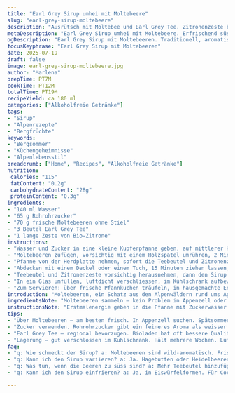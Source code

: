 ```yaml
---
title: "Earl Grey Sirup umhei mit Moltebeere"
slug: "earl-grey-sirup-moltebeere"
description: "Ausrütsch mit Moltebee und Earl Grey Tee. Zitronenzeste bringt Frische, Wollmilchsau statt Zucker für sanfte Süsse. Alles simmeret fein langsam, dann zügig zur Seite, Tee und Zitrus rein, vierfach geseiht. Servier uf Buurechueche, zu Vanilleglace oder als erfrischender Drink im Sommer. Haltbarkeit im Kühlschrank, veil mehr als zwei Wochen. Für Bergbewohner und Heimweh nach Alpenglühn."
metaDescription: "Earl Grey Sirup umhei mit Moltebeere. Erfrischend süss, perfekt für Bergsommer. Genieße die Aromen der Alpen."
ogDescription: "Earl Grey Sirup mit Moltebeeren. Traditionell, aromatisch, erfrischend. Ideal für Crêpes oder Vanilleglace."
focusKeyphrase: "Earl Grey Sirup mit Moltebeeren"
date: 2025-07-19
draft: false
image: earl-grey-sirup-moltebeere.jpg
author: "Marlena"
prepTime: PT7M
cookTime: PT12M
totalTime: PT19M
recipeYield: ca 180 ml
categories: ["Alkoholfreie Getränke"]
tags:
- "Sirup"
- "Alpenrezepte"
- "Bergfrüchte"
keywords:
- "Bergsommer"
- "Küchengeheimnisse"
- "Alpenlebensstil"
breadcrumb: ["Home", "Recipes", "Alkoholfreie Getränke"]
nutrition: 
 calories: "115"
 fatContent: "0.2g"
 carbohydrateContent: "28g"
 proteinContent: "0.3g"
ingredients:
- "140 ml Wasser"
- "65 g Rohrohrzucker"
- "70 g frische Moltebeeren ohne Stiel"
- "3 Beutel Earl Grey Tee"
- "1 lange Zeste von Bio-Zitrone"
instructions:
- "Wasser und Zucker in eine kleine Kupferpfanne geben, auf mittlerer Hitze erwärmen bis kurz vor dem Aufkochen."
- "Moltebeeren zufügen, vorsichtig mit einem Holzspatel umrühren, 2 Minuten simmern lassen bis die Beeren anfangen zu platzen."
- "Pfanne von der Herdplatte nehmen, sofort die Teebeutel und Zitronenzeste reinlegen."
- "Abdecken mit einem Deckel oder einem Tuch, 15 Minuten ziehen lassen, nicht mehr rühren."
- "Teebeutel und Zitronenzeste vorsichtig herausnehmen, dann den Sirup durch ein feines Haarsieb oder Leinentuch giessen. Abkühlen lassen."
- "In ein Glas umfüllen, luftdicht verschliessen, im Kühlschrank aufbewahren. Innerhalb von 3 Wochen verwenden."
- "Zum Servieren: über frische Pfannkuchen träufeln, in hausgemachte Engelshaar-Glace geben oder in kalten Bergkräuter-Cocktail mischen."
introduction: "Moltebeeren, ein Schatz aus den Alpenwäldern rund ums Appenzellerland. Nicht zu verwechseln mit den Erdbeeren des Flachlands – viel aromatischer, kräuterige Noten, ein Hauch Wildheit. Den Earl Grey Tee dazu – nicht nur irgendein Schwarztee, sondern ein klassischer Ceylon mit Bergamotteöl. Gibt Aroma und erinnert an Rauhwinde auf der Terrasse einer Berghütte. Statt weissem Zucker aus fernen Ländern, wähl ich Rohrohrzucker, der bringt ein leichtes Karamellaroma, wie es in Bündner Stübli schmeckt. Zitronen zupfe ich mit einem Zestenreißer, wie bei der Käsefondue-Runde auf der Terrasse, dieser zarte Zeste gibt schon Farbe, ein bisschen Frische und unverkennbar Winterzitronenduft. Slow simmering ist das Wichtigste – nicht blitzen, sondern langsam den Geschmack ziehen lassen. Dem Sirup nachher eine zweite Behandlung mit Filtern und Zeit gönnen, bis er klar ist wie Bergquellwasser. Dazu passt eine feine Pfannkuchen, mit Alpenmargarine bestrichen, oder in eine milchfreie Vanilleglace eingeträufelt. Für die Bergsteiger, die draussen nach einem langen Tag an der Sonnhalde noch einen Schluck Sehnsucht brauchen. Haltbar im Kühlschrank gewinnt er an Tiefe, zwei Wochen locker, doch meistens ist er schon weg. Der Mix aus Wildheit der Moltebeere, der Eleganz vom Earl Grey Tee und der knackigen Zitrusnote ist eine Ode an den Bergsommer."
ingredientsNote: "Moltebeeren sammeln – kein Problem in Appenzell oder rund um den Säntis im Spätsommer. Wer sie frisch nimmt, ist klar im Vorteil. Gefrorene gehen auch, aber frische sind aromatischer. Earl Grey – Schwarzen Tee nehm ich am liebsten aus regionalem Bioladen, da gibt's oft auch feinen Löwenzahn oder Kräuter von der Alp dazu. Rohrohrzucker schmilzt sanfter als normaler Zucker und gibt dem Sirup mehr Karamell-Noten. Die Zitrone – wichtig bio, weil nur so kann man die Schale unbedenklich nutzen, der Duft mit der ätherischen Öle entfaltet sich stark. Wasser aus der Bergquelle wäre das Sahnehäubchen, aber Leitungswasser aus der Schweiz hat auch reinen Geschmack. Das alles zusammen tönt einfach, ist aber jede Berg-Saison anders – mal süsser die Beeren, mal herber die Zitrone, mal milder der Tee. Darauf einstellen, abschmecken, nachgeben, sonst wird's zu süss oder zu bitter. Moltebeeren gibt's nicht überall, alternative Wildfrüchte aus der Region wie Hagebutten oder Heidelbeeren gehen als Ersatz, zwar anderer Geschmack, aber harmonieren auch mit Earl Grey. Für die Zubereitung braucht's keine fancy Geräte, gusseiserne Pfanne oder Kupferkessel schätzen das gleichmässige Erhitzen. Der Zestenreißer, kleine Küchenwerkzeuge wie im Montafon, sorgt für feine, lange Schalenstreifen, ohne das darunterliegende Weiss mitzunehmen – das gibt bittere Noten. Ein feinmaschiges Sieb oder Tuch fürs Filtern ist wichtig, das macht den Unterschied zwischen trübem und klaren Sirup. Im Keller oder Kühlschrank gelagert, hält sich der Sirup gut, aber hitzestabile Flaschen mit Schraubverschluss sind das A und O. Wenn's doch mal schimmelt, schnell wegwerfen."
instructionsNote: "Erstmalenergie geben in die Pfanne mit Zuckerwasser – ohni zu koche grad gut. Moltebeeren vorsichtig rein, vorsichtig umrühren, nicht zerdrücken gleich, sollen nur leicht ploppen. Danach sofort den Herd aus – sonst zerfällt Obst zu Mus, der Sirup wird trüb. Teebeutel und Zeste rein, dann zudecken und zwäg ziehe lasse, je länger desto aromatischer. 15 Minuten, nicht drüber. Dann gut abgiessen – Filtern ist wichtigste Schritt, anders bleibt das Aroma dir zu grob. Abkühlen lassen auf Raumtemperatur, in kleine Flaschen eingiessen, da geht’s schnell in den Kühlschrank. Manchmal ergibt sich Unterboden aus Fruchtstücken – abschöpfen oder mit Löffel rausnehmen. Für Cocktails empfiehlt sich vorab kurz probieren, Sirup zu stark ist nicht besser. Über Crêpes träufeln macht Tradition aus – Alpigenuss pur, ein guter Moment am Morgen wenn die Sonne hinter den Bergen aufsteigt. Vanilleglace etwas davon und man fühlt sich am Seeufer vom Zürichsee oder in den Hütten am Bödmeren. Dieser Sirup kriegt mit der Zeit mehr Tiefe, zweimal pro Woche öffne ich die Flasche, damit er atmet. Übrig gebliebenes zum Backen nehmen, denn die Süsse von Moltebeere und Bergamotte passt wunderbar zum Apfelstrudel oder Kaiserschmarrn – auch wenn die nicht aus der Schweiz Sind, passen sie in die Alpenküche. Bleibt nicht lang, der Sirup ist weg, schneller als Du denkst."
tips:
- "Über Moltebeeren – am besten frisch. In Appenzell suchen. Spätsommerzeit. Ältere Beeren haben weniger Aroma. Verwende sie gleich. Für intensiveren Geschmack. TK-Beeren sind okay, aber frische sind klar besser. Tip: Wähle reife Früchte, dann schmeckt es richtig."
- "Zucker verwenden. Rohrohrzucker gibt ein feineres Aroma als weisser Zucker. Schmilzt sanfter. Besser für Sirup. Geschmack wie von Bündner Süßspeisen. Normaler Zucker kann auch sein. Aber verändert Geschmack. Zuckermenge anpassen je nach persönlichen Vorlieben."
- "Earl Grey Tee – regional bevorzugen. Bioladen hat oft bessere Qualität. Tee mit Bergamotteöl ist wichtiger Bestandteil. Zieht richtig durch. 15 Min. warten für besten Geschmack. Abdecken ist Pflicht – kein Rühren. Das geht nicht."
- "Lagerung – gut verschlossen im Kühlschrank. Hält mehrere Wochen. Luftdicht ist wichtig. Sirup gewinnt an Komplexität. Ab und zu öffnen. Damit er atmen kann. Kühl lagern, damit er nicht schimmelt. Bei Anzeichen schnell wegwerfen."
faq:
- "q: Wie schmeckt der Sirup? a: Moltebeeren sind wild-aromatisch. Frisch gepflückt, intensiv. Earl Grey gibt Eleganz. Zitrone bringt Frische. Harmonisch, perfekt für Sommer. Gibt dem Getränk oder Dessert den letzten Schliff."
- "q: Kann ich den Sirup variieren? a: Ja. Hagebutten oder Heidelbeeren als Ersatz. Unterschiedlicher Geschmack, aber trotzdem lecker. Auch andere Tees probieren. Kräutertee zur Abwechslung. Gibt neue Aromen, Anpassungen sind oft lohnenswert."
- "q: Was tun, wenn die Beeren zu süss sind? a: Mehr Teebeutel hinzufügen. Ein weiteres Aroma bringen. Oder Zitrone erhöhen. Säure balanciert die Süße. Kochzeit anpassen. Immer abschmecken, damit das richtige Verhältnis bleibt."
- "q: Kann ich den Sirup einfrieren? a: Ja, in Eiswürfelformen. Für Cocktails perfekt. Haltbarkeit erhöht sich. Flaschen sind schwierig, die könnten brechen. Besser kleine Portionen einfrieren. Und immer kühl aufbewahren."

---
```

